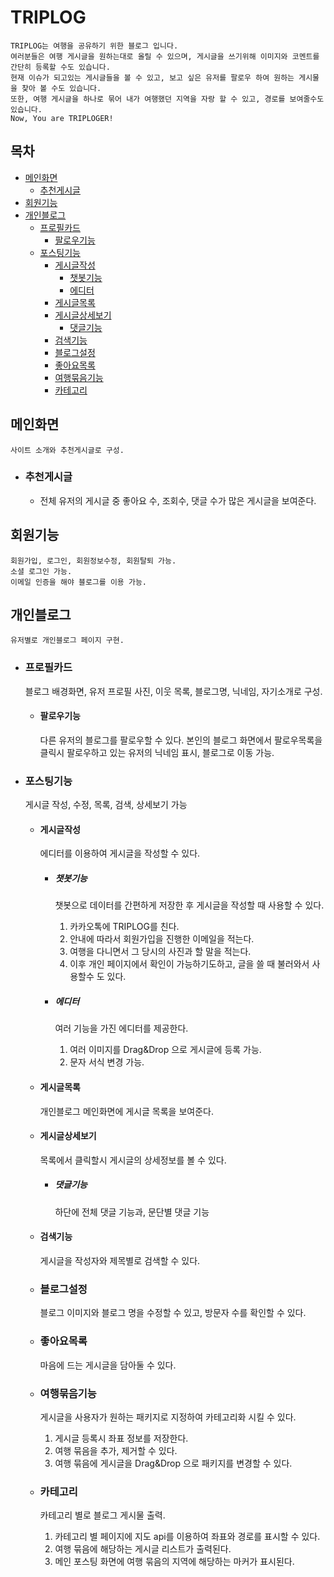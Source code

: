 
# **TRIPLOG** 
    TRIPLOG는 여행을 공유하기 위한 블로그 입니다.
    여러분들은 여행 게시글을 원하는대로 올릴 수 있으며, 게시글을 쓰기위해 이미지와 코멘트를 간단히 등록할 수도 있습니다.
    현재 이슈가 되고있는 게시글들을 볼 수 있고, 보고 싶은 유저를 팔로우 하여 원하는 게시물을 찾아 볼 수도 있습니다.
    또한, 여행 게시글을 하나로 묶어 내가 여행했던 지역을 자랑 할 수 있고, 경로를 보여줄수도 있습니다.
    Now, You are TRIPLOGER!

## 목차
* [메인화면](#메인화면) 
    * [추천게시글](#추천게시글)
* [회원기능](#회원기능) 
* [개인블로그](#개인블로그) 
    * [프로필카드](#프로필카드) 
        * [팔로우기능](#팔로우기능)
    * [포스팅기능](#포스팅기능)
        * [게시글작성](#게시글작성)
            * [챗봇기능](#챗봇기능)
            * [에디터](#에디터)
        * [게시글목록](#게시글목록)
        * [게시글상세보기](#게시글상세보기)
            * [댓글기능](#댓글기능)
        * [검색기능](#검색기능)
        * [블로그설정](#블로그설정)
        * [좋아요목록](#좋아요목록)
        * [여행묶음기능](#여행묶음기능)
        * [카테고리](#카테고리)
        
## 메인화면
    사이트 소개와 추천게시글로 구성.
* ### 추천게시글
    * 전체 유저의 게시글 중 좋아요 수, 조회수, 댓글 수가 많은 게시글을 보여준다.

## 회원기능
    회원가입, 로그인, 회원정보수정, 회원탈퇴 가능.
    소셜 로그인 가능.
    이메일 인증을 해야 블로그를 이용 가능.

## 개인블로그
    유저별로 개인블로그 페이지 구현.
* ### 프로필카드
    블로그 배경화면, 유저 프로필 사진, 이웃 목록, 블로그명, 닉네임, 자기소개로 구성.

    * #### 팔로우기능
        다른 유저의 블로그를 팔로우할 수 있다.
        본인의 블로그 화면에서 팔로우목록을 클릭시 팔로우하고 있는 유저의 닉네임 표시, 블로그로 이동 가능.

* ### 포스팅기능
    게시글 작성, 수정, 목록, 검색, 상세보기 가능

    * #### 게시글작성
        에디터를 이용하여 게시글을 작성할 수 있다.
        
        * ##### 챗봇기능
            챗봇으로 데이터를 간편하게 저장한 후 게시글을 작성할 때 사용할 수 있다.
            1. 카카오톡에 TRIPLOG를 친다.
            2. 안내에 따라서 회원가입을 진행한 이메일을 적는다.
            3. 여행을 다니면서 그 당시의 사진과 할 말을 적는다.
            4. 이후 개인 페이지에서 확인이 가능하기도하고, 글을 쓸 때 불러와서 사용할수 도 있다.
        
        * ##### 에디터
            여러 기능을 가진 에디터를 제공한다.
            1. 여러 이미지를 Drag&Drop 으로 게시글에 등록 가능.
            2. 문자 서식 변경 가능.
    
    * #### 게시글목록
        개인블로그 메인화면에 게시글 목록을 보여준다.
    
    * #### 게시글상세보기
        목록에서 클릭할시 게시글의 상세정보를 볼 수 있다.
    
        * ##### 댓글기능
            하단에 전체 댓글 기능과, 문단별 댓글 기능
    
    * #### 검색기능
        게시글을 작성자와 제목별로 검색할 수 있다.
    
    * ### 블로그설정
        블로그 이미지와 블로그 명을 수정할 수 있고, 방문자 수를 확인할 수 있다.
    
    * ### 좋아요목록
        마음에 드는 게시글을 담아둘 수 있다.
    
    * ### 여행묶음기능
        게시글을 사용자가 원하는 패키지로 지정하여 카테고리화 시킬 수 있다.
        1. 게시글 등록시 좌표 정보를 저장한다.
        2. 여행 묶음을 추가, 제거할 수 있다.
        3. 여행 묶음에 게시글을 Drag&Drop 으로 패키지를 변경할 수 있다.
    
    * ### 카테고리
        카테고리 별로 블로그 게시물 출력.
        1. 카테고리 별 페이지에 지도 api를 이용하여 좌표와 경로를 표시할 수 있다. 
        2. 여행 묶음에 해당하는 게시글 리스트가 출력된다. 
        3. 메인 포스팅 화면에 여행 묶음의 지역에 해당하는 마커가 표시된다.

